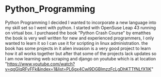 # Python_Programming
Python Programming 
I decided I wanted to incorporate a new language into my skill set so I went with python. I started with OpenSuse Leap 43 running on virtual box.  I purchased the book "Python Crash Course" by ematthes the book is very well written for new and experienced programmers, I only wanted to learn it so I can use it for scripting in linux administration. the book has some projects in it alien invasion is a very good project to learn how it all works together but after that some of the projects lack updates so I am now learning web scraping and django on youtube which is at location "https://www.youtube.com/watch?v=qgGIqRFvFFk&index=1&list=PL6gx4Cwl9DGBlmzzFcLgDhKTTfNLfX1IK"
